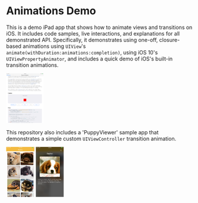 # Animations Demo

This is a demo iPad app that shows how to animate views and transitions on iOS. It includes code samples, live interactions, and explanations for all demonstrated API. Specifically, it demonstrates using one-off, closure-based animations using `UIView`'s `animate(withDuration:animations:completion)`, using iOS 10's `UIViewPropertyAnimator`, and includes a quick demo of iOS's built-in transition animations.

<img src="animation-demo.png" alt="iPad Demo App" style="width: 20%; left: 50%;"/>

This repository also includes a 'PuppyViewer' sample app that demonstrates a simple custom `UIViewController` transition animation.

<img src="puppies-list.png" alt="iPad Demo App" style="width: 15%; left: 15%;"/>
<img src="puppies-detail.png" alt="iPad Demo App" style="width: 15%; right: 15%;"/>
